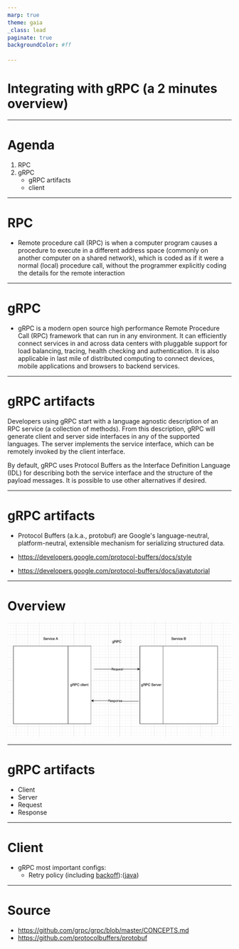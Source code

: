 ```yaml
---
marp: true
theme: gaia
_class: lead
paginate: true
backgroundColor: #ff

---
```


# Integrating with gRPC (a 2 minutes overview)

---

# Agenda

1. RPC
2. gRPC
   - gRPC artifacts
   - client

---

# RPC

- Remote procedure call (RPC) is when a computer program causes a procedure to execute in a different address space (commonly on another computer on a shared network), which is coded as if it were a normal (local) procedure call, without the programmer explicitly coding the details for the remote interaction

----

# gRPC

- gRPC is a modern open source high performance Remote Procedure Call (RPC) framework that can run in any environment. It can efficiently connect services in and across data centers with pluggable support for load balancing, tracing, health checking and authentication. It is also applicable in last mile of distributed computing to connect devices, mobile applications and browsers to backend services.

---

# gRPC artifacts

Developers using gRPC start with a language agnostic description of an RPC service (a collection of methods). From this description, gRPC will generate client and server side interfaces in any of the supported languages. The server implements the service interface, which can be remotely invoked by the client interface.

By default, gRPC uses Protocol Buffers as the Interface Definition Language (IDL) for describing both the service interface and the structure of the payload messages. It is possible to use other alternatives if desired.

----

# gRPC artifacts


- Protocol Buffers (a.k.a., protobuf) are Google's language-neutral, platform-neutral, extensible mechanism for serializing structured data.

- https://developers.google.com/protocol-buffers/docs/style
- https://developers.google.com/protocol-buffers/docs/javatutorial


---

# Overview

![width:1000px](overview_services.png)

---

# gRPC artifacts

- Client
- Server
- Request
- Response

---

# Client

- gRPC most important configs:
  - Retry policy (including [backoff](https://github.com/grpc/grpc/blob/master/doc/connection-backoff.md)):([java](https://github.com/grpc/grpc-java/blob/master/core/src/main/java/io/grpc/internal/RetryPolicy.java))


---


# Source

- https://github.com/grpc/grpc/blob/master/CONCEPTS.md
- https://github.com/protocolbuffers/protobuf